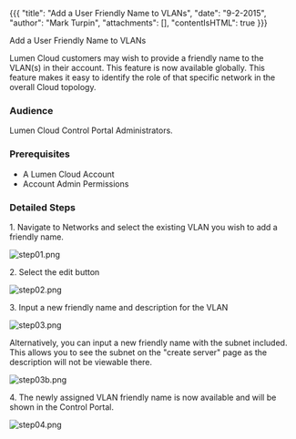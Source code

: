 {{{
  "title": "Add a User Friendly Name to VLANs",
  "date": "9-2-2015",
  "author": "Mark Turpin",
  "attachments": [],
  "contentIsHTML": true
}}}

Add a User Friendly Name to VLANs
<p>Lumen Cloud customers may wish to provide a friendly name to the VLAN(s) in their account. This feature is now available globally. This feature&nbsp;makes it easy to identify the role of that specific network in the overall Cloud topology.&nbsp;</p>
<h3>Audience</h3>
<p>Lumen Cloud Control Portal Administrators.&nbsp;&nbsp; &nbsp;</p>
<h3>Prerequisites</h3>
<ul>
  <li>A Lumen Cloud Account</li>
  <li>Account Admin Permissions</li>
</ul>
<h3>Detailed Steps</h3>
<p>1. Navigate to Networks and select the existing VLAN you wish to add a friendly name.</p>
<p><img src="https://t3n.zendesk.com/attachments/token/oqlbadn38tzsnsc/?name=step01.png" alt="step01.png" />
</p>
<p>2. Select the edit button</p>
<p><img src="https://t3n.zendesk.com/attachments/token/ki9z0hnbfhavsyg/?name=step02.png" alt="step02.png" />
</p>
<p>3. Input a new friendly name and description for the VLAN</p>
<p><img src="https://t3n.zendesk.com/attachments/token/kgslwwecqd9brgl/?name=step03.png" alt="step03.png" />
</p>
<p>   Alternatively, you can input a new friendly name with the subnet included.  This allows you to see the subnet on the "create server" page as the description will not be viewable there.</p>
<p><img src="../../images/add-a-user-friendly-name-to-vlans-step03.png" alt="step03b.png" />
</p>
<p>4. The newly assigned VLAN friendly name is now available and will be shown in the Control Portal.</p>
<p><img src="https://t3n.zendesk.com/attachments/token/2d3sh0iacb4gzdn/?name=step04.png" alt="step04.png" />
</p>

